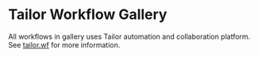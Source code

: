 # Tailor Workflow Gallery

All workflows in gallery uses Tailor automation and collaboration platform. 
See [tailor.wf](https://tailor.wf) for more information.

